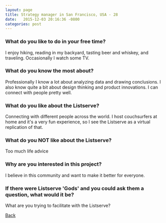 ```yaml
---
layout: page
title: Strategy manager in San Francisco, USA - 28
date:   2015-12-03 20:16:36 -0800
categories: post
---
```


### What do you like to do in your free time?
<p>I enjoy hiking, reading in my backyard, tasting beer and whiskey, and traveling. Occasionally I watch some TV.</p>

### What do you know the most about?
<p>Professionally I know a lot about analyzing data and drawing conclusions. I also know quite a bit about design thinking and product innovations. I can connect with people pretty well.</p>

### What do you like about the Listserve?
<p>Connecting with different people across the world. I host couchsurfers at home and it's a very fun experience, so I see the Listserve as a virtual replication of that.</p>

### What do you NOT like about the Listserve?
<p>Too much life advice</p>

### Why are you interested in this project?
<p>I believe in this community and want to make it better for everyone.</p>

### If there were Listserve 'Gods' and you could ask them a question, what would it be?
<p>What are you trying to facilitate with the Listserve?</p>

[Back][1]

[1]: /responders/all